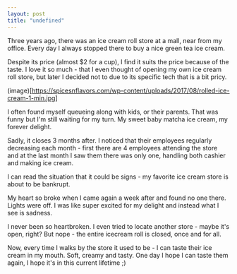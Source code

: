 ```yaml
---
layout: post
title: "undefined"
--- 
```


Three years ago, there was an ice cream roll store at a mall, near from my office. Every day I always stopped there to buy a nice green tea ice cream.

Despite its price (almost $2 for a cup), I find it suits the price because of the taste. I love it so much - that I even thought of opening my own ice cream roll store, but later I decided not to due to its specific tech that is a bit pricy.

(image)[https://spicesnflavors.com/wp-content/uploads/2017/08/rolled-ice-cream-1-min.jpg]

I often found myself queueing along with kids, or their parents. That was funny but I'm still waiting for my turn. My sweet baby matcha ice cream, my forever delight.

Sadly, it closes 3 months after. I noticed that their employees regularly decreasing each month - first there are 4 employees attending the store and at the last month I saw them there was only one, handling both cashier and making ice cream.

I can read the situation that it could be signs - my favorite ice cream store is about to be bankrupt.

My heart so broke when I came again a week after and found no one there. Lights were off. I was like super excited for my delight and instead what I see is sadness.

I never been so heartbroken. I even tried to locate another store - maybe it's open, right? But nope - the entire icecream roll is closed, once and for all.

Now, every time I walks by the store it used to be - I can taste their ice cream in my mouth. Soft, creamy and tasty. One day I hope I can taste them again, I hope it's in this current lifetime ;)